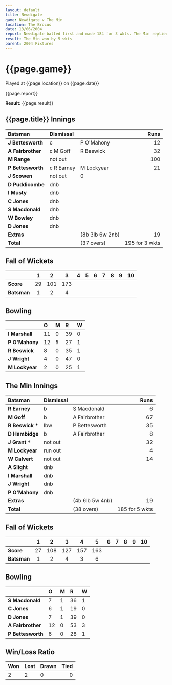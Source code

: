 ```yaml
---
layout: default
title: Newdigate
game: Newdigate v The Min
location: The Brocus
date: 13/06/2004
report: Newdigate batted first and made 184 for 3 wkts. The Min replied with 185 for 5 wkts
result: The Min won by 5 wkts
parent: 2004 Fixtures
---
```


# {{page.game}}

Played at {{page.location}} on {{page.date}}

{{page.report}}

**Result:** {{page.result}}

## {{page.title}} Innings

| Batsman | Dismissal |  | Runs |
|:---|:---|---|---:|
| **J Bettesworth** | c | P O'Mahony | 12 |
| **A Fairbrother** | c M Goff | R Beswick | 32 |
| **M Range** | not out |  | 100 |
| **P Bettesworth** | c R Earney | M Lockyear | 21 |
| **J Scowen** | not out |   0 |
| **D Puddicombe** | dnb |  |  |
| **I Musty** | dnb |  |  |
| **C Jones** | dnb |  |  |
| **S Macdonald** | dnb |  |  |
| **W Bowley** | dnb |  |  |
| **D Jones** |dnb |  |  |
| **Extras** | | (8b 3lb 6w 2nb) | 19 |
| **Total** | | (37 overs) | 195 for 3 wkts |

## Fall of Wickets

| | 1 | 2 | 3 | 4 | 5 | 6 | 7 | 8 | 9 | 10 |
|---|:---:|:---:|:---:|:---:|:---:|:---:|:---:|:---:|:---:|:---:|
| **Score** | 29 | 101 | 173 |  |  |  |  |  |  |  |
| **Batsman** | 1 | 2 | 4 |  |  |  |  |  |  |  |

## Bowling

| | O | M | R | W |
|---|:---|:---|:---|:---|
| **I Marshall** | 11 | 0 | 39 | 0 |
| **P O'Mahony** | 12 | 5 | 27 | 1 |
| **R Beswick** | 8 | 0 | 35 | 1 |
| **J Wright** | 4 | 0 | 47 | 0 |
| **M Lockyear** | 2 | 0 | 25 | 1 |

## The Min Innings

| Batsman | Dismissal |  | Runs |
|:---|:---|---|---:|
| **R Earney** | b | S Macdonald | 6 |
| **M Goff** | b | A Fairbrother | 67 |
| **R Beswick &#42;** | lbw | P Bettesworth | 35 |
| **D Hambidge** | b | A Fairbrother | 8 |
| **J Grant &#8224;** | not out |  | 32 |
| **M Lockyear** | run out |  | 4 |
| **W Calvert** | not out |  | 14 |
| **A Slight** | dnb |  |  |
| **I Marshall** | dnb |  |  |
| **J Wright** | dnb |  |  |
| **P O'Mahony** | dnb |  |  |
| **Extras** | | (4b 6lb 5w 4nb) | 19 |
| **Total** | | (38 overs) | 185 for 5 wkts |

## Fall of Wickets

| | 1 | 2 | 3 | 4 | 5 | 6 | 7 | 8 | 9 | 10 |
|---|:---:|:---:|:---:|:---:|:---:|:---:|:---:|:---:|:---:|:---:|
| **Score** | 27 | 108 | 127 | 157 | 163 |  |  |  |  |  |
| **Batsman** | 1 | 2 | 4 | 3 | 6 |  |  |  |  |  |

## Bowling

| | O | M | R | W |
|---|:---|:---|:---|:---|
| **S Macdonald** | 7 | 1 | 36 | 1 |
| **C Jones** | 6 | 1 | 19 | 0 |
| **D Jones** | 7 | 1 | 39 | 0 |
| **A Fairbrother** | 12 | 0 | 53 | 3 |
| **P Bettesworth** | 6 | 0 | 28 | 1 |

## Win/Loss Ratio

| Won | Lost | Drawn | Tied |
|:---|:---|:---|---:|
| 2 | 2 | 0 | 0 |